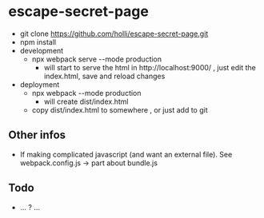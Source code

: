 # escape-secret-page

- git clone https://github.com/holli/escape-secret-page.git
- npm install
- development
  - npx webpack serve --mode production
    - will start to serve the html in http://localhost:9000/ , just edit the index.html, save and reload changes
- deployment
  - npx webpack --mode production
    - will create dist/index.html
  - copy dist/index.html to somewhere , or just add to git

## Other infos

- If making complicated javascript (and want an external file). See webpack.config.js -> part about bundle.js

## Todo

- ... ? ...

